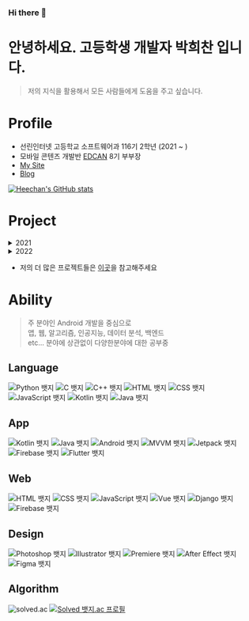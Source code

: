 ### Hi there 👋

# 안녕하세요. 고등학생 개발자 <b>박희찬</b> 입니다.

> 저의 지식을 활용해서 모든 사람들에게 도움을 주고 싶습니다.

# Profile
- 선린인터넷 고등학교 소프트웨어과 116기 2학년 (2021 ~ )
- 모바일 콘텐즈 개발반 [EDCAN](https://edcan.kr) 8기 부부장
- [My Site](https://kichan05.github.io)
- [Blog](https://velog.io/@ckstmznf)

[![Heechan's GitHub stats](https://github-readme-stats.vercel.app/api?username=kichan05)](https://github.com/anuraghazra/github-readme-stats)

# Project
<details>
<summary>2021</summary>

- 진법 - WEB
  - 다양한 진법 연산 공부를 위해 제작한 웹사이트 입니다.
  - [Repostory](https://github.com/kichan05/jinbub)
  - [Relase](https://jinbub.chanschool77.repl.co)

- Exam - EB
  - 선린 국어 교과, 어휘 공부를 위해 제작한 웹사이트 입니다.
  - [Repostory](https://github.com/kichan05/Sunrin-Korean-Exam)
  - [Relase](exam.chanschool77.repl.co/)
  
- 공부 일기	- Android
  - 오늘 공부한 공부법을 기록하는 앱입니다.
  - [Repostory](https://github.com/kichan05/StudyDiary)
  - [Relase](exam.chanschool77.repl.co/)

- Trace of You - Andrid
  - 위치 기반의 SNS. 선린 2022 디지털콘텐츠 경진대회 출품작
  - [Repostory](https://github.com/kichan05/digital_contest)
  - [Relase](exam.chanschool77.repl.co/)

</details>

<details>
<summary>2022</summary>

- 2022 EDCAN Web - WEB
  - EDCAN의 2022년 버전 웹사이트 입니다.
  - [Repostory](https://github.com/kichan05/2022-EDCAN-Web)
  - [Relase](https://edcan.kr)

- How to Sunrin - Android
  - 선린 신입생을 위한 선린생활 도움앱 입니다.
  - [Repostory](https://github.com/kichan05/How-to-Sunrin)
  - [Relase](https://github.com/kichan05/How-to-Sunrin/releases)

- 급식의 민족 - Flutter, BackEnd(Django)
  - 우리 학교의 급식을 평가 할 수 있는, 급식 평점앱입니다.
  - [Repostory](https://github.com/kichan05/PeopleOfMeal)

- Membeder - Android
  - IT 종사자들을 위한, 팀빌딩 앱입니다.
  - [Repostory](https://github.com/membeder)

</details>

- 저의 더 많은 프로젝트들은 [이곳](https://heechan0213.notion.site/Heechan-s-Portfolio-77907808d4fa45bc966db7bc57189e43)을 참고해주세요

# Ability
  > 주 분야인 Android 개발을 중심으로 <br>
  > 앱, 웹, 알고리즘, 인공지능, 데이터 분석, 백엔드<br>
  > etc... 분야에 상관없이 다양한분야에 대한 공부중

## Language
![Python 뱃지](https://img.shields.io/badge/Python-7/10-3776AB?logo=Python&logoColor=white)
![C 뱃지](https://img.shields.io/badge/C-5/10-A8B9CC?logo=C&logoColor=white)
![C++ 뱃지](https://img.shields.io/badge/C++-5/10-00599C?logo=Cplusplus&logoColor=white)
![HTML 뱃지](https://img.shields.io/badge/HTML-6/10-E34F26?logo=HTML&logoColor=white)
![CSS 뱃지](https://img.shields.io/badge/CSS-4/10-1572B6?logo=CSS&logoColor=white)
![JavaScript 뱃지](https://img.shields.io/badge/JavaScript-5/10-F7DF1E?logo=JavaScript&logoColor=white)
![Kotlin 뱃지](https://img.shields.io/badge/Kotlin-6/10-7F52FF?logo=Kotlin&logoColor=white)
![Java 뱃지](https://img.shields.io/badge/Java-5/10-007396?logo=Java&logoColor=white)

## App
![Kotlin 뱃지](https://img.shields.io/badge/Kotlin-6/10-7F52FF?logo=Kotlin&logoColor=white)
![Java 뱃지](https://img.shields.io/badge/Java-5/10-007396?logo=Java&logoColor=white)
![Android 뱃지](https://img.shields.io/badge/Android-6/10-3DDC84?logo=Android&logoColor=white)
![MVVM 뱃지](https://img.shields.io/badge/MVVM-8/10-3DDC84?logo=MVVM&logoColor=white)
![Jetpack 뱃지](https://img.shields.io/badge/Jetpack-6/10-4285F4?logo=Jetpack&logoColor=white)
![Firebase 뱃지](https://img.shields.io/badge/Firebase-6/10-FFCA28?logo=Firebase&logoColor=white)
![Flutter 뱃지](https://img.shields.io/badge/Flutter-4/10-02569B?logo=Flutter&logoColor=white)

## Web
![HTML 뱃지](https://img.shields.io/badge/HTML-6/10-E34F26?logo=HTML&logoColor=white)
![CSS 뱃지](https://img.shields.io/badge/CSS-4/10-1572B6?logo=CSS&logoColor=white)
![JavaScript 뱃지](https://img.shields.io/badge/JavaScript-5/10-F7DF1E?logo=JavaScript&logoColor=white)
![Vue 뱃지](https://img.shields.io/badge/Vue.js-6/10-4FC08D?logo=Vue.js&logoColor=white)
![Django 뱃지](https://img.shields.io/badge/Django-5/10-092E20?logo=Django&logoColor=white)
![Firebase 뱃지](https://img.shields.io/badge/Firebase-5/10-FFCA28?logo=Firebase&logoColor=white)

## Design
![Photoshop 뱃지](https://img.shields.io/badge/Photoshop-5/10-31A8FF?logo=AdobePhotoshop&logoColor=white)
![Illustrator 뱃지](https://img.shields.io/badge/Illustrator-5/10-FF9A00?logo=AdobeIllustrator&logoColor=white)
![Premiere 뱃지](https://img.shields.io/badge/PremierePro-3/10-9999FF?logo=AdobePremierePro&logoColor=white)
![After Effect 뱃지](https://img.shields.io/badge/AfterEffects-3/10-9999FF?logo=AdobeAfterEffects&logoColor=white)
![Figma 뱃지](https://img.shields.io/badge/Figma-7/10-F24E1E?logo=Figma&logoColor=white)

## Algorithm
![solved.ac](http://mazandi.herokuapp.com/api?handle=ckstmznf&theme=dark")
[![Solved 뱃지.ac 프로필](http://mazassumnida.wtf/api/v2/generate_badge?boj=ckstmznf)](https://solved.ac/ckstmznf)